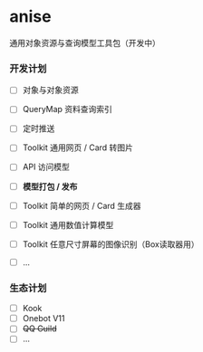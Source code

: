 # anise
通用对象资源与查询模型工具包（开发中）

### 开发计划
- [ ] 对象与对象资源
- [ ] QueryMap 资料查询索引
- [ ] 定时推送
- [ ] Toolkit 通用网页 / Card 转图片
- [ ] API 访问模型


- [ ] **模型打包 / 发布**


- [ ] Toolkit 简单的网页 / Card 生成器
- [ ] Toolkit 通用数值计算模型
- [ ] Toolkit 任意尺寸屏幕的图像识别（Box读取器用）
- [ ] ...

### 生态计划
- [ ] Kook
- [ ] Onebot V11
- [ ] <s>QQ Guild</s>
- [ ] ...